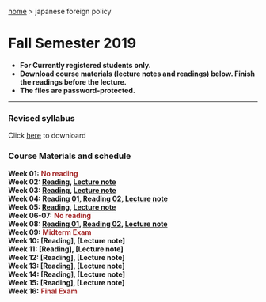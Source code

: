 [home](https://hirosasada.github.io/) > japanese foreign policy    
# Fall Semester 2019
- **For Currently registered students only.**  
- **Download course materials (lecture notes and readings) below. Finish the readings before the lecture.**  
- **The files are password-protected.**  
__________________________________________________________  
  
### Revised syllabus  
  Click [here](https://drive.google.com/open?id=1IdM_dVDABh6nGYVpDXvkRj2LmP3icDDG) to downloard   
   
### Course Materials and schedule  
  
**Week 01:** **<font color="Brown">No reading</font>**    
**Week 02: [Reading](https://drive.google.com/open?id=1rxAvhvB-iYXMBYS9CxDT3zBpMhrBDxkC), [Lecture note](https://drive.google.com/open?id=130SAxDfD_zPLVCV_4URJj5ao8UuQL0SI)**    
**Week 03: [Reading](https://drive.google.com/open?id=1pA6ieYhR43N7s6SgvWESHYCtgP10jfYO), [Lecture note](https://drive.google.com/open?id=1aONcp4qvuro0OVt9suJolyrrx-qZ6xCj)**   
**Week 04: [Reading 01](https://drive.google.com/open?id=1N2B5SkeY9jVWr-ylRYpabOcdC4zWTTy6), [Reading 02](https://drive.google.com/open?id=1_y7ElqcSdx6kL-2gLd5nl721P_3SLSS7), [Lecture note](https://drive.google.com/open?id=1eFt92JtH_arF6W1vxXOdSVYflz5-jfcQ)**   
**Week 05: [Reading](https://drive.google.com/open?id=1U_LiVApQ8eYjqDnS4W2oPWRiAmKj4-zT), [Lecture note](https://drive.google.com/open?id=15sAqSUnScgyF8qF3nBy9r3VXZwKopro7)**     
**Week 06-07:** **<font color="Brown">No reading</font>**        
**Week 08: [Reading 01](https://drive.google.com/open?id=11qef0ZOMVHKxSlgk6ghL0clBbP-gcWav), [Reading 02](https://drive.google.com/open?id=1ZbJRAlBernWs8CXbAegYtJwLRZqGR-yR), [Lecture note](https://drive.google.com/open?id=1I0YAj2ED7xmnu0lfvDt7lXmW2J3717dW)**    
**Week 09:** **<font color="Brown">Midterm Exam</font>**  
**Week 10: [Reading], [Lecture note]**    
**Week 11: [Reading], [Lecture note]**    
**Week 12: [Reading], [Lecture note]**   
**Week 13: [Reading], [Lecture note]**   
**Week 14: [Reading], [Lecture note]**   
**Week 15: [Reading], [Lecture note]**   
**Week 16:** **<font color="Brown">Final Exam</font>**    
  
